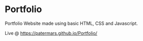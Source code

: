 # Portfolio
Portfolio Website made using basic HTML, CSS and Javascript.

Live @ https://patermars.github.io/Portfolio/
